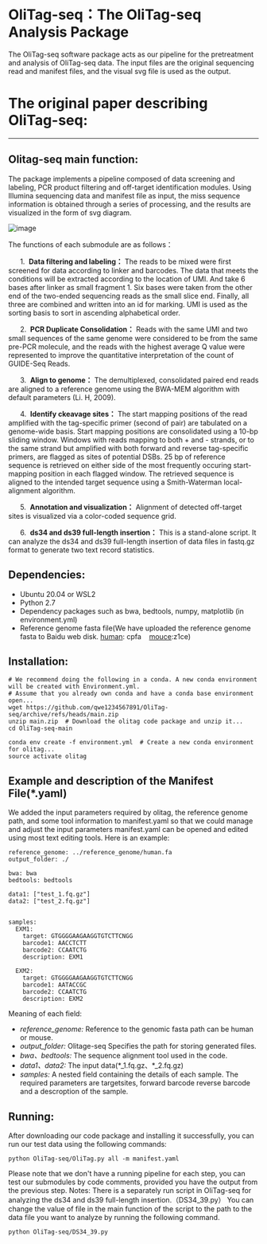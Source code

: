 # OliTag-seq：The OliTag-seq Analysis Package
The OliTag-seq software package acts as our pipeline for the pretreatment and analysis of OliTag-seq data. The input files are the original sequencing read and manifest files, and the visual svg file is used as the output.
# The original paper describing OliTag-seq:
*******************************************


## Olitag-seq main function:
The package implements a pipeline composed of data screening and labeling, PCR product filtering and off-target identification modules. Using Illumina sequencing data and manifest file as input, the miss sequence information is obtained through a series of processing, and the results are visualized in the form of svg diagram.

![image](https://user-images.githubusercontent.com/76864588/236216435-b9f82902-10f4-4fb9-812a-787c9f250656.png)

The functions of each submodule are as follows：

&nbsp;&nbsp;&nbsp;&nbsp;&nbsp;&nbsp;1.&nbsp;&nbsp;**Data filtering and labeling：** The reads to be mixed were first screened for data according to linker and barcodes. The data that meets the conditions will be extracted according to the location of UMI. And take 6 bases after linker as small fragment 1. Six bases were taken from the other end of the two-ended sequencing reads as the small slice end. Finally, all three are combined and written into an id for marking. UMI is used as the sorting basis to sort in ascending alphabetical order.

&nbsp;&nbsp;&nbsp;&nbsp;&nbsp;&nbsp;2.&nbsp;&nbsp;**PCR Duplicate Consolidation：** Reads with the same UMI and two small sequences of the same genome were considered to be from the same pre-PCR molecule, and the reads with the highest average Q value were represented to improve the quantitative interpretation of the count of GUIDE-Seq Reads.

&nbsp;&nbsp;&nbsp;&nbsp;&nbsp;&nbsp;3.&nbsp;&nbsp;**Align to genome：** The demultiplexed, consolidated paired end reads are aligned to a reference genome using the BWA-MEM algorithm with default parameters (Li. H, 2009).

&nbsp;&nbsp;&nbsp;&nbsp;&nbsp;&nbsp;4.&nbsp;&nbsp;**Identify ckeavage sites：** The start mapping positions of the read amplified with the tag-specific primer (second of pair) are tabulated on a genome-wide basis. Start mapping positions are consolidated using a 10-bp sliding window. Windows with reads mapping to both + and - strands, or to the same strand but amplified with both forward and reverse tag-specific primers, are flagged as sites of potential DSBs. 25 bp of reference sequence is retrieved on either side of the most frequently occuring start-mapping position in each flagged window. The retrieved sequence is aligned to the intended target sequence using a Smith-Waterman local-alignment algorithm.

&nbsp;&nbsp;&nbsp;&nbsp;&nbsp;&nbsp;5.&nbsp;&nbsp;**Annotation and visualization：** Alignment of detected off-target sites is visualized via a color-coded sequence grid.

&nbsp;&nbsp;&nbsp;&nbsp;&nbsp;&nbsp;6.&nbsp;&nbsp;**ds34 and ds39 full-length insertion：** This is a stand-alone script. It can analyze the ds34 and ds39 full-length insertion of data files in fastq.gz format to generate two text record statistics.


## Dependencies:
* Ubuntu 20.04 or WSL2
* Python 2.7 
* Dependency packages such as bwa, bedtools, numpy, matplotlib (in environment.yml)
* Reference genome fasta file(We have uploaded the reference genome fasta to Baidu web disk. [human](https://pan.baidu.com/s/1wKNr_JJuuuvWkngL_jtiqQ):   cpfa &nbsp;&nbsp;&nbsp;[mouce](https://pan.baidu.com/s/1UxwSA0Rx_PqdvaX-kNPqFg):z1ce)
## Installation:
    # We recommend doing the following in a conda. A new conda environment will be created with Environment.yml.
    # Assume that you already own conda and have a conda base environment open...
    wget https://github.com/qwe1234567891/OliTag-seq/archive/refs/heads/main.zip
    unzip main.zip  # Download the olitag code package and unzip it...
    cd OliTag-seq-main
    
    conda env create -f environment.yml  # Create a new conda environment for olitag...
    source activate olitag
## Example and description of the Manifest File(\*.yaml)
We added the input parameters required by olitag, the reference genome path, and some tool information to manifest.yaml so that we could manage and adjust the input parameters manifest.yaml can be opened and edited using most text editing tools. Here is an example:

    reference_genome: ../reference_genome/human.fa
    output_folder: ./

    bwa: bwa
    bedtools: bedtools

    data1: ["test_1.fq.gz"]
    data2: ["test_2.fq.gz"]


    samples:
      EXM1:
        target: GTGGGGAAGAAGGTGTCTTCNGG
        barcode1: AACCTCTT
        barcode2: CCAATCTG
        description: EXM1

      EXM2:
        target: GTGGGGAAGAAGGTGTCTTCNGG
        barcode1: AATACCGC
        barcode2: CCAATCTG
        description: EXM2
Meaning of each field:
* _reference_genome:_ Reference to the genomic fasta path can be human or mouse.
* _output_folder:_ Olitage-seq Specifies the path for storing generated files.
* _bwa、bedtools:_ The sequence alignment tool used in the code.
* _data1、data2:_ The input data(\*_1.fq.gz、\*_2.fq.gz)
* _samples:_ A nested field containing the details of each sample. The required parameters are targetsites, forward barcode reverse barcode and a descroption of the sample.

## Running:
After downloading our code package and installing it successfully, you can run our test data using the following commands:

    python OliTag-seq/OliTag.py all -m manifest.yaml

Please note that we don't have a running pipeline for each step, you can test our submodules by code comments, provided you have the output from the previous step.
Notes: There is a separately run script in OliTag-seq for analyzing the ds34 and ds39 full-length insertion.（DS34_39.py） You can change the value of file in the main function of the script to the path to the data file you want to analyze by running the following command.
    
    python OliTag-seq/DS34_39.py
